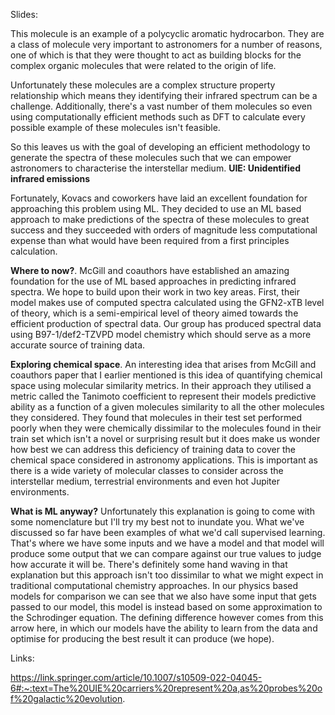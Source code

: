 Slides:

This molecule is an example of a polycyclic aromatic hydrocarbon. They are a class of molecule very important to astronomers for a number of reasons, one of which is that they were thought to act as building blocks for the complex organic molecules that were related to the origin of life. 

Unfortunately these molecules are a complex structure property relationship which means they identifying their infrared spectrum can be a challenge. Additionally, there's a vast number of them molecules so even using computationally efficient methods such as DFT to calculate every possible example of these molecules isn't feasible. 

So this leaves us with the goal of developing an efficient methodology to generate the spectra of these molecules such that we can empower astronomers to characterise the interstellar medium. **UIE: Unidentified infrared emissions** 

Fortunately, Kovacs and coworkers have laid an excellent foundation for approaching this problem using ML. They decided to use an ML based approach to make predictions of the spectra of these molecules to great success and they succeeded with orders of magnitude less computational expense than what would have been required from a first principles calculation.

**Where to now?**. McGill and coauthors have established an amazing foundation for the use of ML based approaches in predicting infrared spectra. We hope to build upon their work in two key areas. First, their model makes use of computed spectra calculated using the GFN2-xTB level of theory, which is a semi-empirical level of theory aimed towards the efficient production of spectral data. Our group has produced spectral data using B97-1/def2-TZVPD model chemistry which should serve as a more accurate source of training data. 

**Exploring chemical space**. An interesting idea that arises from McGill and coauthors paper that I earlier mentioned is this idea of quantifying chemical space using molecular similarity metrics. In their approach they utilised a metric called the Tanimoto coefficient to represent their models predictive ability as a function of a given molecules similarity to all the other molecules they considered. They found that molecules in their test set performed poorly when they were chemically dissimilar to the molecules found in their train set which isn't a novel or surprising result but it does make us wonder how best we can address this deficiency of training data to cover the chemical space considered in astronomy applications. This is important as there is a wide variety of molecular classes to consider across the interstellar medium, terrestrial environments and even hot Jupiter environments.

**What is ML anyway?** Unfortunately this explanation is going to come with some nomenclature but I'll try my best not to inundate you. What we've discussed so far have been examples of what we'd call supervised learning. That's where we have some inputs and we have a model and that model will produce some output that we can compare against our true values to judge how accurate it will be. There's definitely some hand waving in that explanation but this approach isn't too dissimilar to what we might expect in traditional computational chemistry approaches. In our physics based models for comparison we can see that we also have some input that gets passed to our model, this model is instead based on some approximation to the Schrodinger equation. The defining difference however comes from this arrow here, in which our models have the ability to learn from the data and optimise for producing the best result it can produce (we hope).

Links:

https://link.springer.com/article/10.1007/s10509-022-04045-6#:~:text=The%20UIE%20carriers%20represent%20a,as%20probes%20of%20galactic%20evolution.



